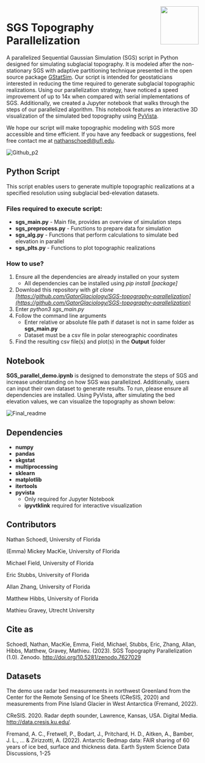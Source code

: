 <img src="https://raw.githubusercontent.com/GatorGlaciology/GStatSim/main/images/GatorGlaciologyLogo-01.jpg" width="100" align= "right">

# SGS Topography Parallelization

A parallelized Sequential Gaussian Simulation (SGS) script in Python designed for simulating subglacial topography. It is modeled after the
non-stationary SGS with adaptive partitioning technique presented in the open source package [GStatSim](https://github.com/GatorGlaciology/GStatSim).
Our script is intended for geostaticians interested in reducing the time required to generate subglacial topographic realizations. 
Using our parallelization strategy, have noticed a speed improvement of up to 14x when compared with serial implementations of SGS.
Additionally, we created a Jupyter notebook that walks through the steps of our parallelized algorithm. This notebook features an interactive 3D 
visualization of the simulated bed topography using [PyVista](https://github.com/pyvista/pyvista).

We hope our script will make topographic modeling with SGS more accessible and time efficient.
If you have any feedback or suggestions, feel free contact me at [nathanschoedl@ufl.edu](nathanschoedl@ufl.edu). 

![Github_p2](https://user-images.githubusercontent.com/73554694/215893567-e631e438-ca84-44b2-98ab-ff98ec079d22.png)


## Python Script

This script enables users to generate multiple topographic realizations at a specified resolution using subglacial bed-elevation datasets. 

### Files required to execute script:

* **sgs_main.py** - Main file, provides an overview of simulation steps
* **sgs_preprocess.py** - Functions to prepare data for simulation 
* **sgs_alg.py** - Functions that perform calculations to simulate bed elevation in parallel 
* **sgs_plts.py** - Functions to plot topographic realizations

### How to use?

1. Ensure all the dependencies are already installed on your system
    * All dependencies can be installed using *pip install \[package\]* 
2. Download this repository with *git clone 
[https://github.com/GatorGlaciology/SGS-topography-parallelization](https://github.com/GatorGlaciology/SGS-topography-parallelization)*
3. Enter *python3 sgs_main.py*
4. Follow the command line arguments 
    * Enter relative or absolute file path if dataset is not in same folder as **sgs_main.py**
    * Dataset must be a csv file in polar stereographic coordinates 
5. Find the resulting csv file(s) and plot(s) in the **Output** folder

## Notebook 

**SGS_parallel_demo.ipynb** is designed to demonstrate the steps of SGS and increase understanding on how SGS was parallelized. Additionally, users can
input their own dataset to generate results. To run, please ensure all dependencies are installed. Using PyVista, after simulating the bed elevation 
values, we can visualize the topography as shown below:

![Final_readme](https://user-images.githubusercontent.com/73554694/217956514-0386089a-c404-4a22-be4c-63add0fc980a.gif)

## Dependencies

* **numpy**
* **pandas**
* **skgstat**
* **multiprocessing**
* **sklearn**
* **matplotlib**
* **itertools**
* **pyvista**
   * Only required for Jupyter Notebook
   * **ipyvtklink** required for interactive visualization

## Contributors 

Nathan Schoedl, University of Florida

(Emma) Mickey MacKie, University of Florida

Michael Field, University of Florida

Eric Stubbs, University of Florida

Allan Zhang, University of Florida

Matthew Hibbs, University of Florida

Mathieu Gravey, Utrecht University

## Cite as

Schoedl, Nathan, MacKie, Emma, Field, Michael, Stubbs, Eric, Zhang, Allan, Hibbs, Matthew, Gravey, Mathieu. (2023). SGS Topography Parallelization (1.0).
Zenodo. http://doi.org/10.5281/zenodo.7627029

## Datasets

The demo use radar bed measurements in northwest Greenland from the Center for the Remote Sensing of Ice Sheets (CReSIS, 2020) and measurements from Pine Island Glacier in West Antarctica (Fremand, 2022).

CReSIS. 2020. Radar depth sounder, Lawrence, Kansas, USA. Digital Media. http://data.cresis.ku.edu/.

Fremand, A. C., Fretwell, P., Bodart, J., Pritchard, H. D., Aitken, A., Bamber, J. L., ... & Zirizzotti, A. (2022).
Antarctic Bedmap data: FAIR sharing of 60 years of ice bed, surface and thickness data. Earth System Science Data Discussions, 1-25


